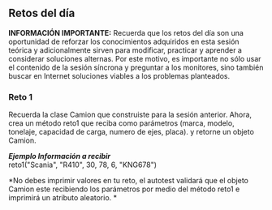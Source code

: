 ## Retos del día

<b>INFORMACIÓN IMPORTANTE:</b> Recuerda que los retos del día son una oportunidad de reforzar los conocimientos adquiridos en esta sesión teórica y adicionalmente sirven para modificar, practicar y aprender a considerar soluciones alternas. Por este motivo, es importante no sólo usar el contenido de la sesión síncrona y preguntar a los monitores, sino también buscar en Internet soluciones viables a los problemas planteados. 

### Reto 1
Recuerda la clase Camion que construiste para la sesión anterior. Ahora, crea un método reto1 que reciba como parámetros (marca, modelo, tonelaje, capacidad de carga, numero de ejes, placa). y retorne un objeto Camion.

***Ejemplo Información a recibir***<br>
reto1("Scania", "R410", 30, 78, 6, "KNG678")

*No debes imprimir valores en tu reto, el autotest validará que el objeto Camion este recibiendo los parámetros por medio del método reto1 e imprimirá un atributo aleatorio. *

